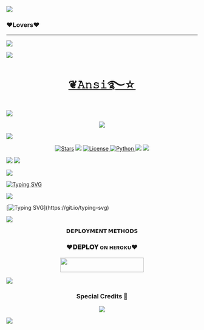 <a href="https://www.youtube.com/watch?v=dQw4w9WgXcQ"><img src="https://user-images.githubusercontent.com/73097560/115834477-dbab4500-a447-11eb-908a-139a6edaec5c.gif"></a>
### ♥️Lovers♥️
<hr>

<!--
**BadshahAk/ansi_Ro_bot** is a ✨ _special_ ✨ repository because its `README.md` (this file) appears on your GitHub profile.
<p align="center">
      <b>ᴠɪsɪᴛᴏʀs</b><br>
 -->    <img align="middle" src="https://profile-counter.glitch.me/BadshahAk/count.svg" />
</p>


<a href="https://www.youtube.com/watch?v=dQw4w9WgXcQ"><img src="https://user-images.githubusercontent.com/73097560/115834477-dbab4500-a447-11eb-908a-139a6edaec5c.gif"></a>
<h1 align="center">
<a href="https://telegram.dog/AnsiRobot">❦𝙰𝚗𝚜𝚒࿐☆​​​​​​​​​​</a>
</h1>
<a href="https://www.youtube.com/watch?v=dQw4w9WgXcQ"><img src="https://user-images.githubusercontent.com/73097560/115834477-dbab4500-a447-11eb-908a-139a6edaec5c.gif"></a>



<p align="center">
  <img src="https://te.legra.ph/file/005a6dff4d0bc7237b739.jpg">
</p>
<a href="https://www.youtube.com/watch?v=dQw4w9WgXcQ"><img src="https://user-images.githubusercontent.com/73097560/115834477-dbab4500-a447-11eb-908a-139a6edaec5c.gif"></a>
<p align="center">
<a href="https://github.com/BadshahAk/AnsiRobot/stargazers"><img src="https://img.shields.io/github/stars/BadshahAk/AnsiRobot?color=blue&logo=github&logoColor=blue&style=for-the-badge" alt="Stars" /></a>
<a href="BadshahAk/AnsiRobot/network/members"> <img src="https://img.shields.io/github/forks/BadshahAk/AnsiRobot?color=blue&logo=github&logoColor=blue&style=for-the-badge" /></a>
<a href="https://github.com/BadshahAk/AnsiRobot/blob/master/LICENSE"> <img src="https://img.shields.io/badge/License-MIT-blue?style=for-the-badge" alt="License" /> </a>
<a href="https://www.python.org/"> <img src="https://img.shields.io/badge/Written%20in-Python-blue?style=for-the-badge&logo=python" alt="Python" /> </a>
<a href="https://pypi.org/project/Pyrogram/"> <img src="https://img.shields.io/pypi/v/pyrogram?color=blue&label=pyrogram&logo=python&logoColor=blue&style=for-the-badge" /></a>
<a href="https://github.com/BadshahAk/AnsiRobot/commits/BadshahAk"> <img src="https://img.shields.io/github/last-commit/BadshahAk/AnsiRobot?color=darkred&logo=github&logoColor=blue&style=for-the-badge" /></a>
</p>
<a href="https://www.youtube.com/watch?v=dQw4w9WgXcQ"><img src="https://user-images.githubusercontent.com/73097560/115834477-dbab4500-a447-11eb-908a-139a6edaec5c.gif"></a>
<img src="https://readme-typing-svg.herokuapp.com?color=00FF00&width=420&lines=♥️Ansi♥️+Love+Chat+on+telegram;Chat+and+share+your+problem;Managed+by+ANDY%E2%9D%A4%EF%B8%8F"> 

<a href="https://www.youtube.com/watch?v=dQw4w9WgXcQ"><img src="https://user-images.githubusercontent.com/73097560/115834477-dbab4500-a447-11eb-908a-139a6edaec5c.gif"></a>


[![Typing SVG](https://readme-typing-svg.herokuapp.com?color=%23FF0000&lines=♥️Ansi♥️+is+Best+Bot+with+♥️Love♥️;Love+my+self)](https://git.io/typing-svg)

<a href="https://www.youtube.com/watch?v=dQw4w9WgXcQ"><img src="https://user-images.githubusercontent.com/73097560/115834477-dbab4500-a447-11eb-908a-139a6edaec5c.gif"></a>

[![Typing SVG](https://readme-typing-svg.herokuapp.com?color=%23ff0080&multiline=true&height=150&lines=Ansi♥️+is+a+python+based+Bot+♥️;New+Features+Installed.+you+use;bot+for+manage+Group+play;song+chatbot+and+many+More+features.+Red♥️;Heart+Themed+design+based.;this+bot+Credit+Goes+to+♥️SAGAR♥️.)](https://git.io/typing-svg)

<a href="https://www.youtube.com/watch?v=dQw4w9WgXcQ"><img src="https://user-images.githubusercontent.com/73097560/115834477-dbab4500-a447-11eb-908a-139a6edaec5c.gif"></a>

<p align="center">
<b>𝗗𝗘𝗣𝗟𝗢𝗬𝗠𝗘𝗡𝗧 𝗠𝗘𝗧𝗛𝗢𝗗𝗦</b>
</p>

<h3 align="center">
    ♥️𝐃𝐄𝐏𝐋𝐎𝐘 ᴏɴ ʜᴇʀᴏᴋᴜ♥️
</h3>

<p align="center"><a href="https://dashboard.heroku.com/new?template=https://github.com/BadshahAk/AnsiRobot"> <img src="https://img.shields.io/badge/💜𝗗𝗘𝗣𝗟𝗢𝗬 ᴏɴ ʜᴇʀᴏᴋᴜ💜-darkred?style=for-the-badge&logo=heroku" width="220" height="38.45"/></a></p>
<a href="https://www.youtube.com/watch?v=dQw4w9WgXcQ"><img src="https://user-images.githubusercontent.com/73097560/115834477-dbab4500-a447-11eb-908a-139a6edaec5c.gif"></a>
<h3 align="center">
     Special Credits 💖
</h3>

<p align="center">
</h3>
<a href="https://t.me/Honey_Singh_121"><img src="https://img.shields.io/badge/-♦️SAGAR TIWARI♦️-darkred?style=for-the-badge&logo=Telegram"></a>
</p>
<a href="https://www.youtube.com/watch?v=dQw4w9WgXcQ"><img src="https://user-images.githubusercontent.com/73097560/115834477-dbab4500-a447-11eb-908a-139a6edaec5c.gif"></a>
